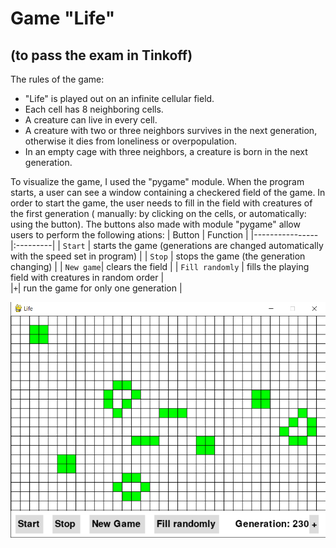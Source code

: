 # Game "Life"
## (to pass the exam in Tinkoff)
The rules of the game:
* "Life" is played out on an infinite cellular field.
* Each cell has 8 neighboring cells.
* A creature can live in every cell.
* A creature with two or three neighbors survives in the next generation, otherwise it dies from loneliness or overpopulation.
* In an empty cage with three neighbors, a creature is born in the next generation.

To visualize the game, I used the "pygame" module. When the program starts, a user can see a window containing a checkered field of the game. In order to start the game, the user needs to fill in the field with creatures of the first generation ( manually: by clicking on the cells, or automatically: using the button). The buttons also made with module "pygame" allow users to perform the following ations:
| Button | Function |
|----------------|:---------|
| `Start` | starts the game (generations are changed automatically with the speed set in program) | 
| `Stop` | stops the game (the generation changing) |
| `New game`| clears the field |
| `Fill randomly` | fills the playing field with creatures in random order |  
|`+`| run the game for only one generation |

![Project screenshot](https://github.com/alexrzntsv/images/blob/main/life_screenshot.png)
